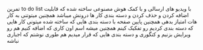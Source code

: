 تمرین to do list با ویدیو های ارسالی و با کمک هوش مصنوعی ساخته شده که قابلیت اضافه کردن و حذف کردن و دسته بندی کار ها درونش میباشد همچنین میتوتنی به کار هات امتیاز بدهی همچنین پایین صفحه با دسته بندی هایی که ساخته شده میتونی کار هایی که دسته بندی کردیم رو تفکیک کینم همچنین میشه اسم اون کاری که اضافه کنیم هم رو ویرایش بزنیم و کتگوری و دسته بندی هایی که قرار میدیم هم طوری نوشتم که اجباری نباشه
